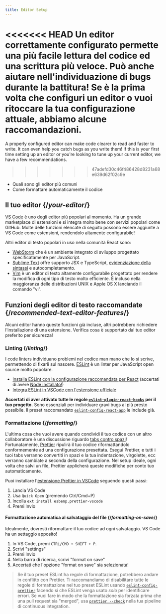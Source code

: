```yaml
---
title: Editor Setup
---
```


<Intro>

<<<<<<< HEAD
Un editor correttamente configurato permette una più facile lettura del codice ed una scrittura più veloce. Può anche aiutare nell'individuazione di bugs durante la battitura! Se è la prima volta che configuri un editor o vuoi ritoccare la tua configurazione attuale, abbiamo alcune raccomandazioni.
=======
A properly configured editor can make code clearer to read and faster to write. It can even help you catch bugs as you write them! If this is your first time setting up an editor or you're looking to tune up your current editor, we have a few recommendations.
>>>>>>> 47adefd30c46f486428d8231a68e639d62f02c9e

</Intro>

<YouWillLearn>

* Quali sono gli editor più comuni
* Come formattare automaticamente il codice

</YouWillLearn>

## Il tuo editor {/*your-editor*/}

[VS Code](https://code.visualstudio.com/) è uno degli editor più popolari al momento. Ha un grande marketplace di estensioni e si integra molto bene con servizi popolari come GitHub. Molte delle funzioni elencate di seguito possono essere aggiunte a VS Code come estensioni, rendendolo altamente configurabile!

Altri editor di testo popolari in uso nella comunità React sono:

* [WebStorm](https://www.jetbrains.com/webstorm/) che è un ambiente integrato di sviluppo progettato specificatamente per JavaScript.
* [Sublime Text](https://www.sublimetext.com/) offre supporto JSX e TypeScript, [evidenziazione della sintassi](https://stackoverflow.com/a/70960574/458193) e autocompletamento.
* [Vim](https://www.vim.org/) è un editor di testo altamente configurabile progettato per rendere la modifica di ogni tipo di testo molto efficiente. É incluso nella maggioranza delle distribuzioni UNIX e Apple OS X lanciando il comando "vi".

## Funzioni degli editor di testo raccomandate {/*recommended-text-editor-features*/}

Alcuni editor hanno queste funzioni già incluse, altri potrebbero richiedere l'installazione di una estensione. Verifica cosa è supportato dal tuo editor preferito per sicurezza!

### Linting {/*linting*/}

I code linters individuano problemi nel codice man mano che lo si scrive, permettendo di fixarli sul nascere. [ESLint](https://eslint.org/) è un linter per JavaScript open source molto popolare.

* [Installa ESLint con la configurazione raccomandata per React](https://www.npmjs.com/package/eslint-config-react-app) (accertati di avere [Node installato!](https://nodejs.org/en/download/current/))
* [Integra ESLint in VSCode con l'estensione ufficiale](https://marketplace.visualstudio.com/items?itemName=dbaeumer.vscode-eslint)

**Accertati di aver attivato tutte le regole [`eslint-plugin-react-hooks`](https://www.npmjs.com/package/eslint-plugin-react-hooks) per il tuo progetto.** Sono essenziali per individuare gravi bugs al più presto possibile. Il preset raccomandato [`eslint-config-react-app`](https://www.npmjs.com/package/eslint-config-react-app) le include già.

### Formattazione {/*formatting*/}

L'ultima cosa che vuoi avere quando condividi il tuo codice con un altro collaboratore è una discussione riguardo [tabs contro spazi](https://www.google.com/search?q=tabs+vs+spaces)! Fortunatamente, [Prettier](https://prettier.io/) ripulirà il tuo codice riformattandolo conformemente ad una configurazione presettata. Esegui Prettier, e tutti i tuoi tabs verranno convertiti in spazi e la tua indentazione, virgolette, ecc verranno cambiate a seconda della configurazione. Nel setup ideale, ogni volta che salvi un file, Prettier applicherà queste modifiche per conto tuo automaticamente.

Puoi installare l'[estensione Prettier in VSCode](https://marketplace.visualstudio.com/items?itemName=esbenp.prettier-vscode) seguendo questi passi:

1. Lancia VS Code
2. Usa `Quick Open` (premendo Ctrl/Cmd+P)
3. Incolla `ext install esbenp.prettier-vscode`
4. Premi Invio

#### Formattazione automatica al salvataggio del file {/*formatting-on-save*/}

Idealmente, dovresti riformattare il tuo codice ad ogni salvataggio. VS Code ha un settaggio apposito!

1. In VS Code, premi `CTRL/CMD + SHIFT + P`.
2. Scrivi "settings"
3. Premi Invio
4. Nella barra di ricerca, scrivi "format on save"
5. Accertati che l'opzione "format on save" sia selezionata!

> Se il tuo preset ESLint ha regole di formattazione, potrebbero andare in conflitto con Prettier. Ti raccomandiamo di disabilitare tutte le regole di formattazione nel tuo preset ESLint usando [`eslint-config-prettier`](https://github.com/prettier/eslint-config-prettier) facendo si che ESLint venga usato *solo* per identificare errori. Se vuoi fare in modo che la formattazione sia forzata prima che una pull request sia "merged", usa [`prettier --check`](https://prettier.io/docs/en/cli.html#--check) nella tua pipeline di continuous integration.
